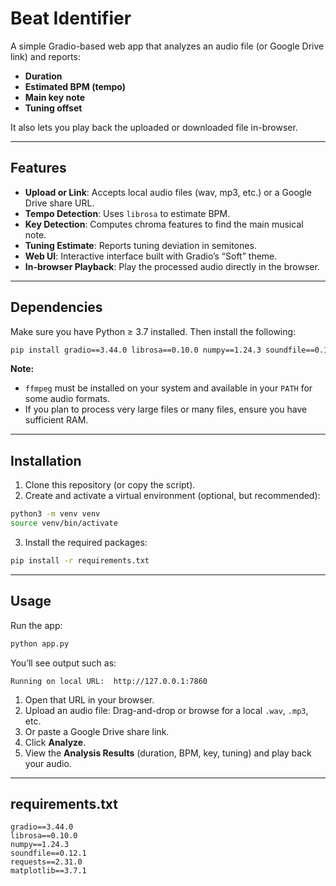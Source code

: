 # Beat Identifier

A simple Gradio-based web app that analyzes an audio file (or Google Drive link) and reports:
- **Duration**  
- **Estimated BPM (tempo)**  
- **Main key note**  
- **Tuning offset**  

It also lets you play back the uploaded or downloaded file in-browser.

---

## Features

- **Upload or Link**: Accepts local audio files (wav, mp3, etc.) or a Google Drive share URL.  
- **Tempo Detection**: Uses `librosa` to estimate BPM.  
- **Key Detection**: Computes chroma features to find the main musical note.  
- **Tuning Estimate**: Reports tuning deviation in semitones.  
- **Web UI**: Interactive interface built with Gradio’s “Soft” theme.  
- **In-browser Playback**: Play the processed audio directly in the browser.

---

## Dependencies

Make sure you have Python ≥ 3.7 installed. Then install the following:

```bash
pip install gradio==3.44.0 librosa==0.10.0 numpy==1.24.3 soundfile==0.12.1 requests==2.31.0 matplotlib==3.7.1
```

**Note:**
- `ffmpeg` must be installed on your system and available in your `PATH` for some audio formats.
- If you plan to process very large files or many files, ensure you have sufficient RAM.

---

## Installation

1. Clone this repository (or copy the script).
2. Create and activate a virtual environment (optional, but recommended):

```bash
python3 -m venv venv
source venv/bin/activate
```

3. Install the required packages:

```bash
pip install -r requirements.txt
```

---

## Usage

Run the app:

```bash
python app.py
```

You’ll see output such as:

```
Running on local URL:  http://127.0.0.1:7860
```

1. Open that URL in your browser.  
2. Upload an audio file: Drag-and-drop or browse for a local `.wav`, `.mp3`, etc.  
3. Or paste a Google Drive share link.  
4. Click **Analyze**.  
5. View the **Analysis Results** (duration, BPM, key, tuning) and play back your audio.

---

## requirements.txt

```
gradio==3.44.0
librosa==0.10.0
numpy==1.24.3
soundfile==0.12.1
requests==2.31.0
matplotlib==3.7.1
```
